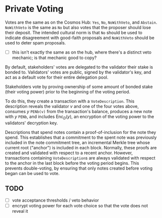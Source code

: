 # Private Voting

Votes are the same as on the Cosmos Hub: `Yes`, `No`, `NoWithVeto`, and
`Abstain`. `NoWithVeto` is the same as `No` but also votes that the proposer
should lose their deposit. The intended cultural norm is that `No` should be
used to indicate disagreement with good-faith proposals and `NoWithVeto`
should be used to deter spam proposals.

- [ ] this isn't exactly the same as on the hub, where there's a distinct
  veto mechanic; is that mechanic good to copy?

By default, stakeholders' votes are delegated to the validator their stake is
bonded to.  Validators' votes are public, signed by the validator's key, and
act as a default vote for their entire delegation pool.

Stakeholders vote by proving ownership of some amount of bonded stake (their
voting power) prior to the beginning of the voting period.

To do this, they create a transaction with a `VoteDescription`. This
description reveals the validator $v$ and one of the four votes above,
consumes $y$ `PENb(v)` from the transaction's balance, produces a new note
with $y$ `PENb`, and includes $\operatorname{Enc}_D(y)$, an encryption of the
voting power to the validators' decryption key.

Descriptions that spend notes contain a proof-of-inclusion for the note they
spend. This establishes that a commitment to the spent note was previously
included in the note commitment tree, an incremental Merkle tree whose
current root ("anchor") is included in each block. Normally, these proofs are
created and validated with respect to a recent anchor. However, transactions
containing `VoteDescription`s are always validated with respect to the anchor
in the last block before the voting period begins. This prevents
double-voting, by ensuring that only notes created before voting began can be
used to vote.

## TODO

- [ ] vote acceptance thresholds / veto behavior
- [ ] encrypt voting power for each vote choice so that the vote does not reveal it